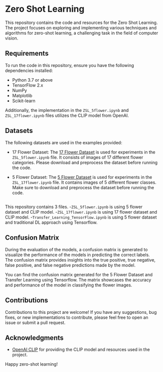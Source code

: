 # Zero Shot Learning

This repository contains the code and resources for the Zero Shot Learning. The project focuses on exploring and implementing various techniques and algorithms for zero-shot learning, a challenging task in the field of computer vision.

## Requirements

To run the code in this repository, ensure you have the following dependencies installed:

- Python 3.7 or above
- TensorFlow 2.x
- NumPy
- Matplotlib
- Scikit-learn

Additionally, the implementation in the `ZSL_5flower.ipynb` and `ZSL_17flower.ipynb` files utilizes the CLIP model from OpenAI. 

## Datasets

The following datasets are used in the examples provided:

- 17 Flower Dataset: The [17 Flower Dataset](https://www.robots.ox.ac.uk/~vgg/data/flowers/17/index.html) is used for experiments in the `ZSL_5flower.ipynb` file. It consists of images of 17 different flower categories. Please download and preprocess the dataset before running the code.

- 5 Flower Dataset: The [5 Flower Dataset](https://www.kaggle.com/datasets/alxmamaev/flowers-recognition) is used for experiments in the `ZSL_17flower.ipynb` file. It contains images of 5 different flower classes. Make sure to download and preprocess the dataset before running the code.

## 

This repository contains 3 files.
-`ZSL_5flower.ipynb` is using 5 flower dataset and CLIP model.
-`ZSL_17flower.ipynb` is using 17 flower dataset and CLIP model.
-`Transfer_Learning_TensorFlow.ipynb` is using 5 flower dataset and traditional DL approach using Tensorflow.

## Confusion Matrix

During the evaluation of the models, a confusion matrix is generated to visualize the performance of the models in predicting the correct labels. The confusion matrix provides insights into the true positive, true negative, false positive, and false negative predictions made by the model.

You can find the confusion matrix generated for the 5 Flower Dataset and Transfer Learning using Tensorflow. The matrix showcases the accuracy and performance of the model in classifying the flower images.

## Contributions

Contributions to this project are welcome! If you have any suggestions, bug fixes, or new implementations to contribute, please feel free to open an issue or submit a pull request.

## Acknowledgments

- [OpenAI CLIP](https://openai.com/research/clip/) for providing the CLIP model and resources used in the project.

Happy zero-shot learning!